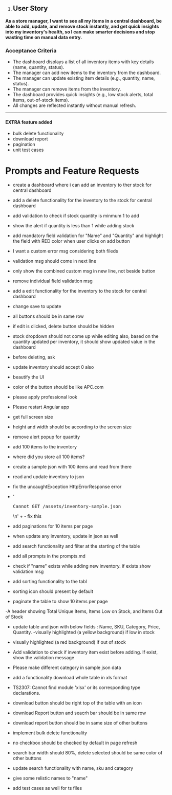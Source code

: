 1. ## User Story

**As a store manager, I want to see all my items in a central dashboard, be able to add, update, and remove stock instantly, and get quick insights into my inventory's health, so I can make smarter decisions and stop wasting time on manual data entry.**

### Acceptance Criteria

- The dashboard displays a list of all inventory items with key details (name, quantity, status).
- The manager can add new items to the inventory from the dashboard.
- The manager can update existing item details (e.g., quantity, name, status).
- The manager can remove items from the inventory.
- The dashboard provides quick insights (e.g., low stock alerts, total items, out-of-stock items).
- All changes are reflected instantly without manual refresh.

---

#### EXTRA feature added
- bulk delete functionality
- download report
- pagination
- unit test cases

# Prompts and Feature Requests

- create a dashboard where i can add an inventory to ther stock for central dashboard
- add a delete functionality for the inventory to the stock for central dashboard
- add validation to check if stock quantity is minmum 1 to add
- show the alert if quantity is less than 1 while adding stock
- add mandatory field validation for "Name" and "Quantity" and highlight the field with RED color when user clicks on add button
- I want a custom error msg considering both fileds
- validation msg should come in next line
- only show the combined custom msg in new line, not beside button
- remove individual field validation msg
- add a edit functionality for the inventory to the stock for central dashboard
- change save to update
- all buttons should be in same row
- if edit is clicked, delete button should be hidden
- stock dropdown should not come up while editing also, based on the quantity updated per inventory, it should show updated value in the dashboard
- before deleting, ask
- update inventory should accept 0 also
- beautify the UI
- color of the button should be like APC.com
- please apply professional look
- Please restart Angular app
- get full screen size
- height and width should be according to the screen size
- remove alert popup for quantity
- add 100 items to the inventory
- where did you store all 100 items?
- create a sample json with 100 items and read from there
- read and update inventory to json
- fix the uncaughtException HttpErrorResponse error
- '<pre>Cannot GET /assets/inventory-sample.json</pre>\n' + - fix this
- add paginations for 10 items per page
- when update any inventory, update in json as well
- add search functionality and filter at the starting of the table
- add all prompts in the prompts.md
- check if "name" exists while adding new inventory. if exists show validation msg
- add sorting functionality to the tabl
- sorting icon should present by default

- paginate the table to show 10 items per page

-A header showing Total Unique Items, Items Low on Stock, and Items Out of Stock
- update table and json with below fields : Name, SKU, Category, Price, Quantity.
-visually highlighted (a yellow background) if low in stock

- visually highlighted (a red background) if out of stock
- Add validation to check if inventory item exist before adding. If exist, show the validation message
- Please make different category in sample json data
- add a functionality download whole table in xls format
- TS2307: Cannot find module 'xlsx' or its corresponding type declarations.
- download button should be right top of the table with an icon
- download Report button and seacrh bar should be in same row
- download report button should be in same size of other buttons
- implement bulk delete functionality
- no checkbox should be checked by default in page refresh
- search bar width should 80%, delete selected should be same color of other buttons
- update search functionality with name, sku and category
- give some relistic names to "name"
- add test cases as well for ts files
























